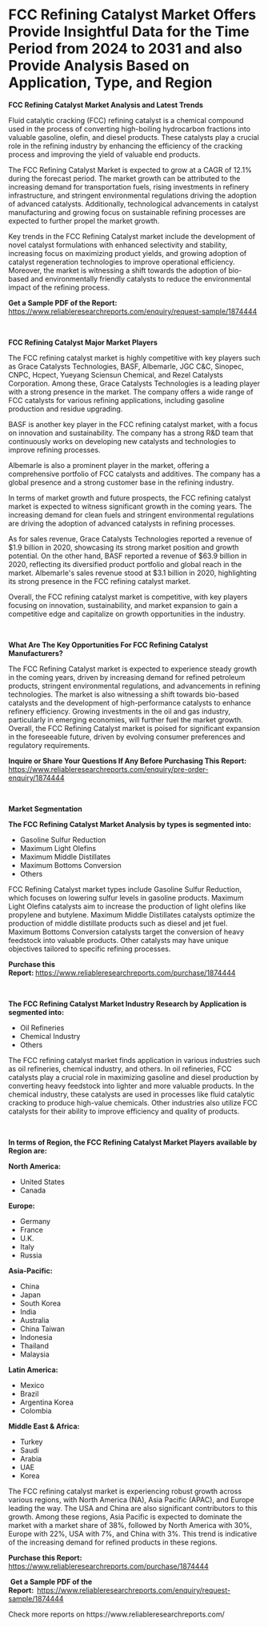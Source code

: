 <p><h1>FCC Refining Catalyst Market Offers Provide Insightful Data for the Time Period from 2024 to 2031 and also Provide Analysis Based on Application, Type, and Region</h1></p><p><strong>FCC Refining Catalyst Market Analysis and Latest Trends</strong></p>
<p><p>Fluid catalytic cracking (FCC) refining catalyst is a chemical compound used in the process of converting high-boiling hydrocarbon fractions into valuable gasoline, olefin, and diesel products. These catalysts play a crucial role in the refining industry by enhancing the efficiency of the cracking process and improving the yield of valuable end products.</p><p>The FCC Refining Catalyst Market is expected to grow at a CAGR of 12.1% during the forecast period. The market growth can be attributed to the increasing demand for transportation fuels, rising investments in refinery infrastructure, and stringent environmental regulations driving the adoption of advanced catalysts. Additionally, technological advancements in catalyst manufacturing and growing focus on sustainable refining processes are expected to further propel the market growth.</p><p>Key trends in the FCC Refining Catalyst market include the development of novel catalyst formulations with enhanced selectivity and stability, increasing focus on maximizing product yields, and growing adoption of catalyst regeneration technologies to improve operational efficiency. Moreover, the market is witnessing a shift towards the adoption of bio-based and environmentally friendly catalysts to reduce the environmental impact of the refining process.</p></p>
<p><strong>Get a Sample PDF of the Report:&nbsp;</strong> <a href="https://www.reliableresearchreports.com/enquiry/request-sample/1874444">https://www.reliableresearchreports.com/enquiry/request-sample/1874444</a></p>
<p>&nbsp;</p>
<p><strong>FCC Refining Catalyst Major Market Players</strong></p>
<p><p>The FCC refining catalyst market is highly competitive with key players such as Grace Catalysts Technologies, BASF, Albemarle, JGC C&C, Sinopec, CNPC, Hcpect, Yueyang Sciensun Chemical, and Rezel Catalysts Corporation. Among these, Grace Catalysts Technologies is a leading player with a strong presence in the market. The company offers a wide range of FCC catalysts for various refining applications, including gasoline production and residue upgrading.</p><p>BASF is another key player in the FCC refining catalyst market, with a focus on innovation and sustainability. The company has a strong R&D team that continuously works on developing new catalysts and technologies to improve refining processes.</p><p>Albemarle is also a prominent player in the market, offering a comprehensive portfolio of FCC catalysts and additives. The company has a global presence and a strong customer base in the refining industry.</p><p>In terms of market growth and future prospects, the FCC refining catalyst market is expected to witness significant growth in the coming years. The increasing demand for clean fuels and stringent environmental regulations are driving the adoption of advanced catalysts in refining processes.</p><p>As for sales revenue, Grace Catalysts Technologies reported a revenue of $1.9 billion in 2020, showcasing its strong market position and growth potential. On the other hand, BASF reported a revenue of $63.9 billion in 2020, reflecting its diversified product portfolio and global reach in the market. Albemarle's sales revenue stood at $3.1 billion in 2020, highlighting its strong presence in the FCC refining catalyst market.</p><p>Overall, the FCC refining catalyst market is competitive, with key players focusing on innovation, sustainability, and market expansion to gain a competitive edge and capitalize on growth opportunities in the industry.</p></p>
<p>&nbsp;</p>
<p><strong>What Are The Key Opportunities For FCC Refining Catalyst Manufacturers?</strong></p>
<p><p>The FCC Refining Catalyst market is expected to experience steady growth in the coming years, driven by increasing demand for refined petroleum products, stringent environmental regulations, and advancements in refining technologies. The market is also witnessing a shift towards bio-based catalysts and the development of high-performance catalysts to enhance refinery efficiency. Growing investments in the oil and gas industry, particularly in emerging economies, will further fuel the market growth. Overall, the FCC Refining Catalyst market is poised for significant expansion in the foreseeable future, driven by evolving consumer preferences and regulatory requirements.</p></p>
<p><strong>Inquire or Share Your Questions If Any Before Purchasing This Report:</strong> <a href="https://www.reliableresearchreports.com/enquiry/pre-order-enquiry/1874444">https://www.reliableresearchreports.com/enquiry/pre-order-enquiry/1874444</a></p>
<p>&nbsp;</p>
<p><strong>Market Segmentation</strong></p>
<p><strong>The FCC Refining Catalyst Market Analysis by types is segmented into:</strong></p>
<p><ul><li>Gasoline Sulfur Reduction</li><li>Maximum Light Olefins</li><li>Maximum Middle Distillates</li><li>Maximum Bottoms Conversion</li><li>Others</li></ul></p>
<p><p>FCC Refining Catalyst market types include Gasoline Sulfur Reduction, which focuses on lowering sulfur levels in gasoline products. Maximum Light Olefins catalysts aim to increase the production of light olefins like propylene and butylene. Maximum Middle Distillates catalysts optimize the production of middle distillate products such as diesel and jet fuel. Maximum Bottoms Conversion catalysts target the conversion of heavy feedstock into valuable products. Other catalysts may have unique objectives tailored to specific refining processes.</p></p>
<p><strong>Purchase this Report:&nbsp;</strong><a href="https://www.reliableresearchreports.com/purchase/1874444">https://www.reliableresearchreports.com/purchase/1874444</a></p>
<p>&nbsp;</p>
<p><strong>The FCC Refining Catalyst Market Industry Research by Application is segmented into:</strong></p>
<p><ul><li>Oil Refineries</li><li>Chemical Industry</li><li>Others</li></ul></p>
<p><p>The FCC refining catalyst market finds application in various industries such as oil refineries, chemical industry, and others. In oil refineries, FCC catalysts play a crucial role in maximizing gasoline and diesel production by converting heavy feedstock into lighter and more valuable products. In the chemical industry, these catalysts are used in processes like fluid catalytic cracking to produce high-value chemicals. Other industries also utilize FCC catalysts for their ability to improve efficiency and quality of products.</p></p>
<p>&nbsp;</p>
<p><strong>In terms of Region, the FCC Refining Catalyst Market Players available by Region are:</strong></p>
<p>
    <p> <strong> North America: </strong>
        <ul>
            <li>United States</li>
            <li>Canada</li>
        </ul>
        </p> 
    <p> <strong> Europe: </strong>
        <ul>
            <li>Germany</li>
            <li>France</li>
            <li>U.K.</li>
            <li>Italy</li>
            <li>Russia</li>
        </ul>
        </p> 
    <p> <strong> Asia-Pacific: </strong>
        <ul>
            <li>China</li>
            <li>Japan</li>
            <li>South Korea</li>
            <li>India</li>
            <li>Australia</li>
            <li>China Taiwan</li>
            <li>Indonesia</li>
            <li>Thailand</li>
            <li>Malaysia</li>
        </ul>
        </p> 
    <p> <strong> Latin America: </strong>
        <ul>
            <li>Mexico</li>
            <li>Brazil</li>
            <li>Argentina Korea</li>
            <li>Colombia</li>
        </ul>
        </p> 
    <p> <strong> Middle East & Africa: </strong>
        <ul>
            <li>Turkey</li>
            <li>Saudi</li>
            <li>Arabia</li>
            <li>UAE</li>
            <li>Korea</li>
        </ul>
    </p>
    </p>
<p><p>The FCC refining catalyst market is experiencing robust growth across various regions, with North America (NA), Asia Pacific (APAC), and Europe leading the way. The USA and China are also significant contributors to this growth. Among these regions, Asia Pacific is expected to dominate the market with a market share of 38%, followed by North America with 30%, Europe with 22%, USA with 7%, and China with 3%. This trend is indicative of the increasing demand for refined products in these regions.</p></p>
<p><strong>Purchase this Report: </strong><a href="https://www.reliableresearchreports.com/purchase/1874444">https://www.reliableresearchreports.com/purchase/1874444</a></p>
<p>&nbsp;<strong>Get a Sample PDF of the Report:&nbsp;&nbsp;</strong><a href="https://www.reliableresearchreports.com/enquiry/request-sample/1874444">https://www.reliableresearchreports.com/enquiry/request-sample/1874444</a></p>
<p><strong></strong></p>
<p>Check more reports on https://www.reliableresearchreports.com/</p>